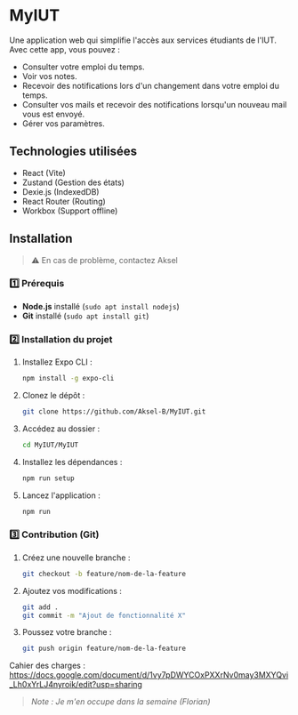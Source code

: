 # MyIUT

Une application web qui simplifie l'accès aux services étudiants de l'IUT.  
Avec cette app, vous pouvez :

-   Consulter votre emploi du temps.
-   Voir vos notes.
-   Recevoir des notifications lors d'un changement dans votre emploi du temps.
-   Consulter vos mails et recevoir des notifications lorsqu'un nouveau mail vous est envoyé.
-   Gérer vos paramètres.

## Technologies utilisées

-   React (Vite)
-   Zustand (Gestion des états)
-   Dexie.js (IndexedDB)
-   React Router (Routing)
-   Workbox (Support offline)

## Installation

> ⚠️ En cas de problème, contactez Aksel

### 1️⃣ Prérequis

-   **Node.js** installé (`sudo apt install nodejs`)
-   **Git** installé (`sudo apt install git`)

### 2️⃣ Installation du projet

1. Installez Expo CLI :
    ```sh
    npm install -g expo-cli
    ```
2. Clonez le dépôt :
    ```sh
    git clone https://github.com/Aksel-B/MyIUT.git
    ```
3. Accédez au dossier :
    ```sh
    cd MyIUT/MyIUT
    ```
4. Installez les dépendances :
    ```sh
    npm run setup
    ```
5. Lancez l'application :
    ```sh
    npm run
    ```

### 3️⃣ Contribution (Git)

1. Créez une nouvelle branche :
    ```sh
    git checkout -b feature/nom-de-la-feature
    ```
2. Ajoutez vos modifications :
    ```sh
    git add .
    git commit -m "Ajout de fonctionnalité X"
    ```
3. Poussez votre branche :
    ```sh
    git push origin feature/nom-de-la-feature
    ```

Cahier des charges : https://docs.google.com/document/d/1vy7pDWYCOxPXXrNv0may3MXYQvi_Lh0xYrLJ4nyroik/edit?usp=sharing

> _Note : Je m'en occupe dans la semaine (Florian)_
